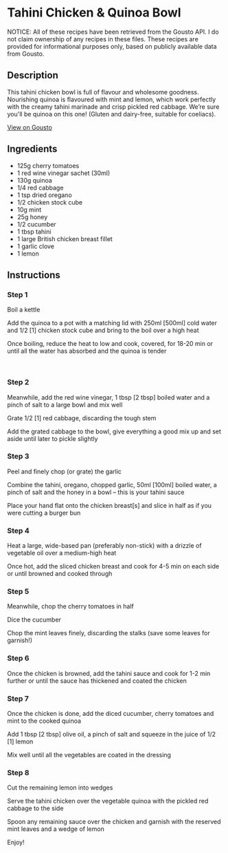 # Tahini Chicken & Quinoa Bowl

NOTICE: All of these recipes have been retrieved from the Gousto API. I do not claim ownership of any recipes in these files. These recipes are provided for informational purposes only, based on publicly available data from Gousto.

## Description

This tahini chicken bowl is full of flavour and wholesome goodness. Nourishing quinoa is flavoured with mint and lemon, which work perfectly with the creamy tahini marinade and crisp pickled red cabbage. We’re sure you'll be quinoa on this one! (Gluten and dairy-free, suitable for coeliacs).

[View on Gousto](https://www.gousto.co.uk/recipes/cookbook/tahini-chicken-quinoa-bowl)

## Ingredients

- 125g cherry tomatoes
- 1 red wine vinegar sachet (30ml)
- 130g quinoa
- 1/4 red cabbage
- 1 tsp dried oregano
- 1/2 chicken stock cube
- 10g mint
- 25g honey
- 1/2 cucumber
- 1 tbsp tahini
- 1 large British chicken breast fillet
- 1 garlic clove
- 1 lemon

## Instructions


### Step 1

Boil a kettle


Add the quinoa to a pot with a matching lid with 250ml <span class="text-danger">[500ml]</span> cold water and&nbsp;1/2&nbsp;<span class="text-danger">[1]</span> chicken stock cube and bring to the boil over a high heat


Once boiling, reduce the heat to low and cook, covered, for 18-20 min or until all the water has absorbed and the quinoa is tender


&nbsp;


### Step 2

Meanwhile, add the red wine vinegar, 1 tbsp<span class="text-danger"> [2 tbsp]</span>&nbsp;boiled&nbsp;water and&nbsp;a pinch of&nbsp;salt&nbsp;to a large bowl and mix well


Grate 1/2 <span class="text-danger">[1]</span> red cabbage, discarding the tough&nbsp;stem


Add the&nbsp;grated cabbage&nbsp;to the bowl, give everything a good mix up and set aside until later to pickle slightly


### Step 3

Peel and finely chop (or grate) the garlic


Combine the tahini, oregano, chopped garlic, 50ml&nbsp;<span class="text-danger">[100ml]</span> boiled water,&nbsp;a pinch of salt and the honey in a bowl &ndash; this is your tahini sauce


Place your hand flat onto the chicken breast<span class="text-danger">[s]</span>&nbsp;and slice in half as if you were cutting a burger bun


### Step 4

Heat a large, wide-based pan (preferably non-stick) with a drizzle of vegetable oil over a medium-high heat


Once hot, add the sliced chicken breast and cook for 4-5 min on each side or until browned and cooked through


### Step 5

Meanwhile, chop the cherry tomatoes in half


Dice the cucumber


Chop the mint leaves finely, discarding the stalks (save some leaves for garnish!)


### Step 6

Once the chicken is browned, add the tahini sauce and cook for 1-2 min further or until the sauce has thickened and coated the chicken


### Step 7

Once the chicken is done, add the diced cucumber, cherry tomatoes and mint to the cooked quinoa


Add 1 tbsp<span class="text-danger"> [2 tbsp]</span> olive oil, a pinch of salt and squeeze in the juice of 1/2 <span class="text-danger">[1]</span>&nbsp;lemon


Mix well until all the vegetables are coated in the dressing

### Step 8

Cut the remaining lemon into wedges&nbsp;


Serve the tahini chicken over the vegetable quinoa with the pickled red cabbage to the side


Spoon any remaining sauce over the chicken&nbsp;and garnish with the reserved mint leaves and a wedge of lemon


Enjoy!


&nbsp;


